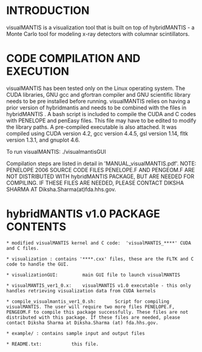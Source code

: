 INTRODUCTION
=============

visualMANTIS is a visualization tool that is built on top of hybridMANTIS - a Monte Carlo tool for modeling x-ray detectors with columnar scintillators.

CODE COMPILATION AND EXECUTION
===============================

visualMANTIS has been tested only on the Linux operating system. The CUDA libraries, GNU gcc and gfortran compiler and GNU scientific library needs to be pre installed before running. visualMANTIS relies on having a prior version of hybridmantis and needs to be combined with the files in hybridMANTIS . A bash script is included to compile the CUDA and C codes with PENELOPE and penEasy files. This file may have to be edited to modify the library paths. A pre-compiled executable is also attached. It was compiled using CUDA version 4.2, gcc version 4.4.5, gsl version 1.14, fltk version 1.3.1, and gnuplot 4.6.

To run visualMANTIS:
	./visualmantisGUI
	
Compilation steps are listed in detail in 'MANUAL_visualMANTIS.pdf'.
NOTE: PENELOPE 2006 SOURCE CODE FILES PENELOPE.F AND PENGEOM.F ARE NOT DISTRIBUTED WITH hybridMANTIS PACKAGE, BUT ARE NEEDED FOR COMPILING. IF THESE FILES ARE NEEDED, PLEASE CONTACT DIKSHA SHARMA AT Diksha.Sharma(at)fda.hhs.gov.	

hybridMANTIS v1.0 PACKAGE CONTENTS
==================================

	* modified visualMANTIS kernel and C code:  'visualMANTIS_****' CUDA and C files. 
	
	* visualization : contains '****.cxx' files, these are the FLTK and C code to handle the GUI.
	
	* visualizationGUI:	 		main GUI file to launch visualMANTIS
	
	* visualMANTIS_ver1_0.x: 	visualMANTIS v1.0 executable - this only handles retrieving visualization data from CUDA kernels
	
	* compile_visualmantis_ver1_0.sh:		Script for compiling visualMANTIS. The user will require two more files PENELOPE.F, PENGEOM.F to compile this package successfully. These files are not distributed with this package. If these files are needed, please contact Diksha Sharma at Diksha.Sharma (at) fda.hhs.gov.
	
	* example/ : contains sample input and output files
	
	* README.txt:			this file.	
